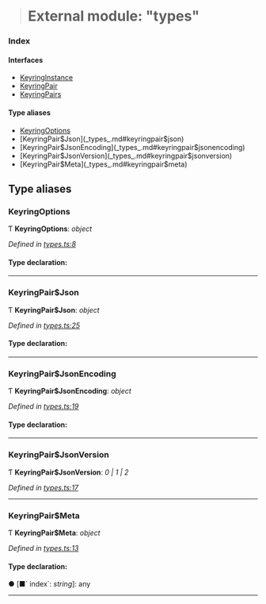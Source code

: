 > # External module: "types"

### Index

#### Interfaces

* [KeyringInstance](../interfaces/_types_.keyringinstance.md)
* [KeyringPair](../interfaces/_types_.keyringpair.md)
* [KeyringPairs](../interfaces/_types_.keyringpairs.md)

#### Type aliases

* [KeyringOptions](_types_.md#keyringoptions)
* [KeyringPair$Json](_types_.md#keyringpair$json)
* [KeyringPair$JsonEncoding](_types_.md#keyringpair$jsonencoding)
* [KeyringPair$JsonVersion](_types_.md#keyringpair$jsonversion)
* [KeyringPair$Meta](_types_.md#keyringpair$meta)

## Type aliases

###  KeyringOptions

Ƭ **KeyringOptions**: *object*

*Defined in [types.ts:8](url)*

#### Type declaration:

___

###  KeyringPair$Json

Ƭ **KeyringPair$Json**: *object*

*Defined in [types.ts:25](url)*

#### Type declaration:

___

###  KeyringPair$JsonEncoding

Ƭ **KeyringPair$JsonEncoding**: *object*

*Defined in [types.ts:19](url)*

#### Type declaration:

___

###  KeyringPair$JsonVersion

Ƭ **KeyringPair$JsonVersion**: *0 | 1 | 2*

*Defined in [types.ts:17](url)*

___

###  KeyringPair$Meta

Ƭ **KeyringPair$Meta**: *object*

*Defined in [types.ts:13](url)*

#### Type declaration:

● \[■&#x60; index&#x60;: *string*\]: any

___